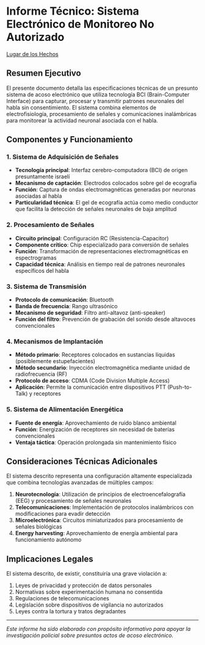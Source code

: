 # Informe Técnico: Sistema Electrónico de Monitoreo No Autorizado

[Lugar de los Hechos](/pictures/8.png)

## Resumen Ejecutivo

El presente documento detalla las especificaciones técnicas de un presunto sistema de acoso electrónico que utiliza tecnología BCI (Brain-Computer Interface) para capturar, procesar y transmitir patrones neuronales del habla sin consentimiento. El sistema combina elementos de electrofisiología, procesamiento de señales y comunicaciones inalámbricas para monitorear la actividad neuronal asociada con el habla.

## Componentes y Funcionamiento

### 1. Sistema de Adquisición de Señales
- **Tecnología principal**: Interfaz cerebro-computadora (BCI) de origen presuntamente israelí
- **Mecanismo de captación**: Electrodos colocados sobre gel de ecografía
- **Función**: Captura de ondas electromagnéticas generadas por neuronas asociadas al habla
- **Particularidad técnica**: El gel de ecografía actúa como medio conductor que facilita la detección de señales neuronales de baja amplitud

### 2. Procesamiento de Señales
- **Circuito principal**: Configuración RC (Resistencia-Capacitor)
- **Componente crítico**: Chip especializado para conversión de señales
- **Función**: Transformación de representaciones electromagnéticas en espectrogramas
- **Capacidad técnica**: Análisis en tiempo real de patrones neuronales específicos del habla

### 3. Sistema de Transmisión
- **Protocolo de comunicación**: Bluetooth
- **Banda de frecuencia**: Rango ultrasónico
- **Mecanismo de seguridad**: Filtro anti-altavoz (anti-speaker)
- **Función del filtro**: Prevención de grabación del sonido desde altavoces convencionales

### 4. Mecanismos de Implantación
- **Método primario**: Receptores colocados en sustancias líquidas (posiblemente estupefacientes)
- **Método secundario**: Inyección electromagnética mediante unidad de radiofrecuencia (RF)
- **Protocolo de acceso**: CDMA (Code Division Multiple Access)
- **Aplicación**: Permite la comunicación entre dispositivos PTT (Push-to-Talk) y receptores

### 5. Sistema de Alimentación Energética
- **Fuente de energía**: Aprovechamiento de ruido blanco ambiental
- **Función**: Energización de receptores sin necesidad de baterías convencionales
- **Ventaja táctica**: Operación prolongada sin mantenimiento físico

## Consideraciones Técnicas Adicionales

El sistema descrito representa una configuración altamente especializada que combina tecnologías avanzadas de múltiples campos:

1. **Neurotecnología**: Utilización de principios de electroencefalografía (EEG) y procesamiento de señales neuronales
2. **Telecomunicaciones**: Implementación de protocolos inalámbricos con modificaciones para evadir detección
3. **Microelectrónica**: Circuitos miniaturizados para procesamiento de señales biológicas
4. **Energy harvesting**: Aprovechamiento de energía ambiental para funcionamiento autónomo

## Implicaciones Legales

El sistema descrito, de existir, constituiría una grave violación a:

1. Leyes de privacidad y protección de datos personales
2. Normativas sobre experimentación humana no consentida
3. Regulaciones de telecomunicaciones
4. Legislación sobre dispositivos de vigilancia no autorizados
5. Leyes contra la tortura y tratos degradantes

---

*Este informe ha sido elaborado con propósito informativo para apoyar la investigación policial sobre presuntos actos de acoso electrónico.*
